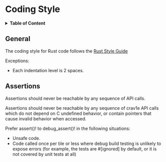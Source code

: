 # Coding Style

<details>
<summary><b>Table of Content</b></summary>

- [General](#general)
- [Assertions](#assertions)
</details>

## General
The coding style for Rust code follows the [Rust Style Guide](https://github.com/rust-dev-tools/fmt-rfcs/blob/master/guide/guide.md)

Exceptions:
- Each indentation level is 2 spaces.

## Assertions
Assertions should never be reachable by any sequence of API calls.

Assertions should never be reachable by any sequence of crav1e API calls
which do not depend on C undefined behavior, or contain pointers that cause
invalid behavior when accessed.

Prefer assert()! to debug_assert()! in the following situations:
 - Unsafe code.
 - Code called once per tile or less where debug build testing
   is unlikely to expose errors (for example, the tests are #[ignored] by default,
   or it is not covered by unit tests at all)

